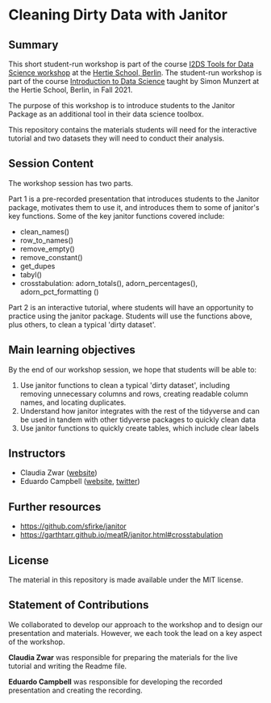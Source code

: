 # Cleaning Dirty Data with Janitor  

## Summary 

This short student-run workshop is part of the course [I2DS Tools for Data Science workshop](https://github.com/intro-to-data-science-21-workshop) at the [Hertie School, Berlin](https://www.hertie-school.org/en/). The student-run workshop is part of the course [Introduction to Data Science](https://github.com/intro-to-data-science-21) taught by Simon Munzert at the Hertie School, Berlin, in Fall 2021. 

The purpose of this workshop is to introduce students to the Janitor Package as an additional tool in their data science toolbox. 

This repository contains the materials students will need for the interactive tutorial and two datasets they will need to conduct their analysis.

## Session Content 

The workshop session has two parts. 

Part 1 is a pre-recorded presentation that introduces students to the Janitor package, motivates them to use it, and introduces them to some of janitor's key functions. Some of the key janitor functions covered include:

- clean_names()
- row_to_names()
- remove_empty()
- remove_constant()
- get_dupes
- tabyl()
- crosstabulation: adorn_totals(), adorn_percentages(), adorn_pct_formatting ()

Part 2 is an interactive tutorial, where students will have an opportunity to practice using the janitor package. Students will use the functions above, plus others, to clean a typical 'dirty dataset'.

## Main learning objectives

By the end of our workshop session, we hope that students will be able to:

1. Use janitor functions to clean a typical 'dirty dataset', including removing unnecessary columns and rows, creating readable column names, and locating duplicates.
2. Understand how janitor integrates with the rest of the tidyverse and can be used in tandem with other tidyverse packages to quickly clean data
3. Use janitor functions to quickly create tables, which include clear labels

## Instructors

- Claudia Zwar     ([website](https://github.com/claudiazwar))
- Eduardo Campbell ([website](https://github.com/ecampbell10), [twitter](https://twitter.com/ecampbell1096))


## Further resources

- https://github.com/sfirke/janitor
- https://garthtarr.github.io/meatR/janitor.html#crosstabulation


## License

The material in this repository is made available under the MIT license.

## Statement of Contributions 

We collaborated to develop our approach to the workshop and to design our presentation and materials. However, we each took the lead on a key aspect of the workshop.

**Claudia Zwar** was responsible for preparing the materials for the live tutorial and writing the Readme file.

**Eduardo Campbell** was responsible for developing the recorded presentation and creating the recording.
